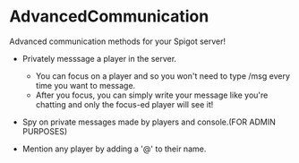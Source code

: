 # AdvancedCommunication
Advanced communication methods for your Spigot server!

* Privately messsage a player in the server.
   * You can focus on a player and so you won't need to type /msg <player> every time you want to message.
   * After you focus, you can simply write your message like you're chatting and only the focus-ed player will see it!
   
* Spy on private messages made by players and console.(FOR ADMIN PURPOSES)
   
* Mention any player by adding a '@' to their name.


